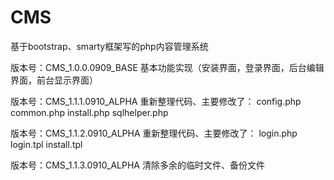 # CMS
基于bootstrap、smarty框架写的php内容管理系统


版本号：CMS_1.0.0.0909_BASE
基本功能实现（安装界面，登录界面，后台编辑界面，前台显示界面）

版本号：CMS_1.1.1.0910_ALPHA
重新整理代码、主要修改了：
config.php
common.php
install.php
sqlhelper.php

版本号：CMS_1.1.2.0910_ALPHA
重新整理代码、主要修改了：
login.php
login.tpl
install.tpl

版本号：CMS_1.1.3.0910_ALPHA
清除多余的临时文件、备份文件

